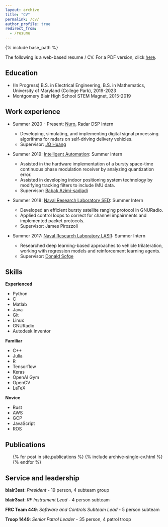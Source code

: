 ```yaml
---
layout: archive
title: "CV"
permalink: /cv/
author_profile: true
redirect_from:
  - /resume
---
```


{% include base_path %}

The following is a web-based resume / CV. For a PDF version, click [here](https://rytse.github.io/files/RyanTseResume.pdf).

## Education
* (In Progress) B.S. in Electrical Engineering, B.S. in Mathematics, University of Maryland (College Park), 2019-2023
* Montgomery Blair High School STEM Magnet, 2015-2019

## Work experience
* Summer 2020 - Present: [Nuro](nuro.ai), Radar DSP Intern
  * Developing, simulating, and implementing digital signal processing algorithms for radars on self-driving delivery vehicles.
  * Supervisor: [JQ Huang](https://www.linkedin.com/in/jingqing/)

* Summer 2019: [Intelligent Automation](https://www.i-a-i.com/): Summer Intern
  * Assisted in the hardware implementation of a bursty space-time continuous phase modulation receiver by analyzing quantization error.
  * Assisted in developing indoor positioning system technology by modifying tracking filters to include IMU data. 
  * Supervisor: [Babak Azimi-sadjadi](https://www.linkedin.com/in/babak-azimi-sadjadi-3820513/)
  
* Summer 2018: [Naval Research Laboratory SED](https://www.nrl.navy.mil/sed/branches/8240): Summer Intern
  * Developed an efficient bursty satellite ranging protocol in GNURadio.
  * Applied control loops to correct for channel impairments and implemented packet protocols.
  * Supervisor: James Pirozzoli

* Summer 2017: [Naval Research Laboratory LASR](https://www.nrl.navy.mil/lasr): Summer Intern
  * Researched deep learning-based approaches to vehicle trilateration, working with regression models and reinforcement learning agents.
  * Supervisor: [Donald Sofge](https://faculty.eng.umd.edu/clark/download/104)
  
## Skills

**Experienced**
 * Python
 * C
 * Matlab
 * Java
 * Git
 * Linux
 * GNURadio
 * Autodesk Inventor

**Familiar**
 * C++
 * Julia
 * R
 * Tensorflow
 * Keras
 * OpenAI Gym
 * OpenCV
 * LaTeX

**Novice**
 * Rust
 * AWS
 * GCP
 * JavaScript
 * ROS


## Publications
  <ul>{% for post in site.publications %}
    {% include archive-single-cv.html %}
  {% endfor %}</ul>
  
## Service and leadership

**blair3sat**: *President* - 19 person, 4 subteam group

**blair3sat**: *RF Instrument Lead* - 4 person subteam

**FRC Team 449**: *Software and Controls Subteam Lead* - 5 person subteam

**Troop 1449**: *Senior Patrol Leader* - 35 person, 4 patrol troop
